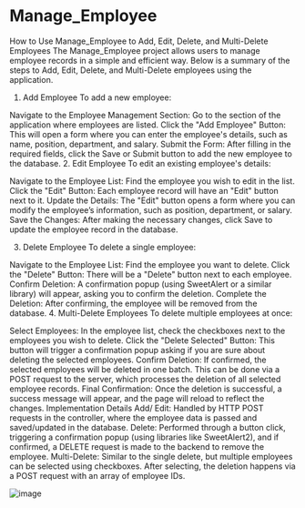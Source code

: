 # Manage_Employee
How to Use Manage_Employee to Add, Edit, Delete, and Multi-Delete Employees
The Manage_Employee project allows users to manage employee records in a simple and efficient way. Below is a summary of the steps to Add, Edit, Delete, and Multi-Delete employees using the application.
1. Add Employee
To add a new employee:

Navigate to the Employee Management Section: Go to the section of the application where employees are listed.
Click the "Add Employee" Button: This will open a form where you can enter the employee's details, such as name, position, department, and salary.
Submit the Form: After filling in the required fields, click the Save or Submit button to add the new employee to the database.
2. Edit Employee
To edit an existing employee's details:

Navigate to the Employee List: Find the employee you wish to edit in the list.
Click the "Edit" Button: Each employee record will have an "Edit" button next to it.
Update the Details: The "Edit" button opens a form where you can modify the employee’s information, such as position, department, or salary.
Save the Changes: After making the necessary changes, click Save to update the employee record in the database.

3. Delete Employee
To delete a single employee:

Navigate to the Employee List: Find the employee you want to delete.
Click the "Delete" Button: There will be a "Delete" button next to each employee.
Confirm Deletion: A confirmation popup (using SweetAlert or a similar library) will appear, asking you to confirm the deletion.
Complete the Deletion: After confirming, the employee will be removed from the database.
4. Multi-Delete Employees
To delete multiple employees at once:

Select Employees: In the employee list, check the checkboxes next to the employees you wish to delete.
Click the "Delete Selected" Button: This button will trigger a confirmation popup asking if you are sure about deleting the selected employees.
Confirm Deletion: If confirmed, the selected employees will be deleted in one batch. This can be done via a POST request to the server, which processes the deletion of all selected employee records.
Final Confirmation: Once the deletion is successful, a success message will appear, and the page will reload to reflect the changes.
Implementation Details
Add/ Edit: Handled by HTTP POST requests in the controller, where the employee data is passed and saved/updated in the database.
Delete: Performed through a button click, triggering a confirmation popup (using libraries like SweetAlert2), and if confirmed, a DELETE request is made to the backend to remove the employee.
Multi-Delete: Similar to the single delete, but multiple employees can be selected using checkboxes. After selecting, the deletion happens via a POST request with an array of employee IDs.

![image](https://github.com/user-attachments/assets/072774ae-af1f-40a6-a6b3-72185c9091da)

